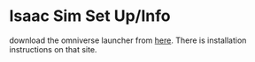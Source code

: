# Isaac Sim Set Up/Info

download the omniverse launcher from [here](https://docs.omniverse.nvidia.com/isaacsim/latest/installation/install_workstation.html). There is installation instructions on that site.
